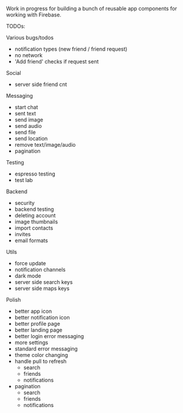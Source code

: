 Work in progress for building a bunch of reusable app components for working with Firebase.

TODOs:

Various bugs/todos
- notification types (new friend / friend request)
- no network
- 'Add friend' checks if request sent

Social
- server side friend cnt

Messaging
- start chat
- sent text
- send image
- send audio
- send file
- send location
- remove text/image/audio
- pagination

Testing
- espresso testing
- test lab

Backend
- security
- backend testing
- deleting account
- image thumbnails
- import contacts
- invites
- email formats

Utils
- force update
- notification channels
- dark mode
- server side search keys
- server side maps keys

Polish
- better app icon
- better notification icon
- better profile page
- better landing page
- better login error messaging
- more settings
- standard error messaging
- theme color changing
- handle pull to refresh
    - search
    - friends
    - notifications
- pagination
    - search
    - friends
    - notifications
